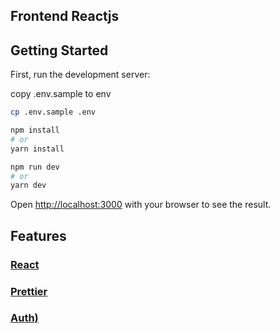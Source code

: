 ## Frontend Reactjs 
## Getting Started

First, run the development server:

copy .env.sample to env
```bash
cp .env.sample .env
```

```bash
npm install
# or 
yarn install

npm run dev
# or
yarn dev
```

Open [http://localhost:3000](http://localhost:3000) with your browser to see the result.

## Features

### [React](https://reactjs.org/)

### [Prettier](https://prettier.io/)

### [Auth)](https://auth0.com/)